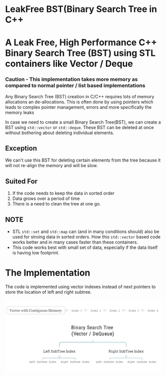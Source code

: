 # LeakFree BST(Binary Search Tree in C++
# A Leak Free, High Performance C++ Binary Search Tree (BST) using STL containers like Vector / Deque

### Caution -  This implementation takes more memory as compared to normal pointer / list based implementations

Any Binary Search Tree (BST) creation in C/C++ requires lots of memory allocations an de-allocations. This is often done by using pointers which leads to complex pointer management, errors and more specifically the memory leaks

In case we need to create a small Binary Search Tree(BST), we can create a BST using `std::vector` or `std::deque`.  These BST can be deleted at once without bothering about deleting individual elements.

## Exception

We can't use this BST for deleting certain elements from the tree because it will not re-align the memory and will be slow.


## Suited For

1. If the code needs to keep the data in sorted order
2. Data grows over a period of time
3. There is a need to clean the tree at one go.

## NOTE

- STL `std::set` and `std::map` can (and in many conditions should) also be used for stroing data in sorted orders. How this `std::vector` based code works better and in many cases faster than these containers.
- This code works best with small set of data, especially if the data itself is having low footprint.

# The Implementation

The code is implemented using vector indexes instead of next pointers to store the location of left and right subtree.

![bst_implementation](https://github.com/CodesBay/LeakFree_BST/blob/master/BST%20Implementation.jpg)
